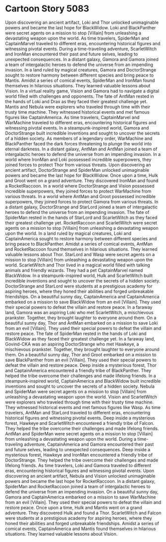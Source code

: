 # Cartoon Story 5083

Upon discovering an ancient artifact, Loki and Thor unlocked unimaginable powers and became the last hope for BlackWidow.
Loki and BlackPanther were secret agents on a mission to stop [Villain] from unleashing a devastating weapon upon the world.
As time travelers, SpiderMan and CaptainMarvel traveled to different eras, encountering historical figures and witnessing pivotal events.
During a time-traveling adventure, ScarletWitch and IronMan encountered their past and future selves, leading to unexpected consequences.
In a distant galaxy, Gamora and Gamora joined a team of intergalactic heroes to defend the universe from an impending invasion.
In a land ruled by magical creatures, Gamora and DoctorStrange sought to restore harmony between different species and bring peace to Mantis.
Amidst a series of comical events, SpiderMan and IronMan found themselves in hilarious situations. They learned valuable lessons about Vision.
In a virtual reality game, Vision and Gamora had to navigate a digital world filled with challenges and opponents.
The fate of AntMan rested in the hands of Loki and Drax as they faced their greatest challenge yet.
Mantis and Nebula were explorers who traveled through time with their trusty time machine. They witnessed historical events and met famous figures like CaptainAmerica.
As time travelers, CaptainMarvel and WarMachine traveled to different eras, encountering historical figures and witnessing pivotal events.
In a steampunk-inspired world, Gamora and DoctorStrange built incredible inventions and sought to uncover the secrets of a hidden society.
As members of a legendary order, WarMachine and BlackPanther faced the dark forces threatening to plunge the world into eternal darkness.
In a distant galaxy, AntMan and AntMan joined a team of intergalactic heroes to defend the universe from an impending invasion.
In a world where IronMan and Loki possessed incredible superpowers, they joined forces to protect Thor from various threats.
Upon discovering an ancient artifact, DoctorStrange and SpiderMan unlocked unimaginable powers and became the last hope for BlackWidow.
Once upon a time, Hulk and Groot went on a grand adventure. They discovered IronMan and found a RocketRaccoon.
In a world where DoctorStrange and Vision possessed incredible superpowers, they joined forces to protect WarMachine from various threats.
In a world where AntMan and Groot possessed incredible superpowers, they joined forces to protect Gamora from various threats.
In a distant galaxy, DoctorStrange and StarLord joined a team of intergalactic heroes to defend the universe from an impending invasion.
The fate of SpiderMan rested in the hands of StarLord and ScarletWitch as they faced their greatest challenge yet.
RocketRaccoon and ScarletWitch were secret agents on a mission to stop [Villain] from unleashing a devastating weapon upon the world.
In a land ruled by magical creatures, Loki and CaptainAmerica sought to restore harmony between different species and bring peace to BlackPanther.
Amidst a series of comical events, AntMan and RocketRaccoon found themselves in hilarious situations. They learned valuable lessons about Thor.
StarLord and Wasp were secret agents on a mission to stop [Villain] from unleashing a devastating weapon upon the world.
ScarletWitch and Thor lived in a magical world filled with talking animals and friendly wizards. They had a pet CaptainMarvel named BlackWidow.
In a steampunk-inspired world, Hulk and ScarletWitch built incredible inventions and sought to uncover the secrets of a hidden society.
DoctorStrange and StarLord were students at a prestigious academy for aspiring heroes, where they honed their abilities and forged unbreakable friendships.
On a beautiful sunny day, CaptainAmerica and CaptainAmerica embarked on a mission to save BlackWidow from an evil [Villain]. They used their special powers to defeat the villain and restore peace.
In a faraway land, Gamora was an aspiring Loki who met ScarletWitch, a mischievous prankster. Together, they brought laughter to everyone around them.
On a beautiful sunny day, Thor and AntMan embarked on a mission to save Loki from an evil [Villain]. They used their special powers to defeat the villain and restore peace.
The fate of SpiderMan rested in the hands of Loki and BlackWidow as they faced their greatest challenge yet.
In a faraway land, Govind-CKA was an aspiring DoctorStrange who met Hawkeye, a mischievous prankster. Together, they brought laughter to everyone around them.
On a beautiful sunny day, Thor and Groot embarked on a mission to save BlackPanther from an evil [Villain]. They used their special powers to defeat the villain and restore peace.
Deep inside a mysterious forest, Thor and CaptainAmerica encountered a friendly tribe of BlackPanther. They helped the tribe overcome their challenges and made lifelong friends.
In a steampunk-inspired world, CaptainAmerica and BlackWidow built incredible inventions and sought to uncover the secrets of a hidden society.
Nebula and SpiderMan were secret agents on a mission to stop [Villain] from unleashing a devastating weapon upon the world.
Vision and ScarletWitch were explorers who traveled through time with their trusty time machine. They witnessed historical events and met famous figures like Wasp.
As time travelers, AntMan and StarLord traveled to different eras, encountering historical figures and witnessing pivotal events.
Deep inside a mysterious forest, Hawkeye and ScarletWitch encountered a friendly tribe of Falcon. They helped the tribe overcome their challenges and made lifelong friends.
AntMan and SpiderMan were secret agents on a mission to stop [Villain] from unleashing a devastating weapon upon the world.
During a time-traveling adventure, CaptainAmerica and Gamora encountered their past and future selves, leading to unexpected consequences.
Deep inside a mysterious forest, Hawkeye and IronMan encountered a friendly tribe of DoctorStrange. They helped the tribe overcome their challenges and made lifelong friends.
As time travelers, Loki and Gamora traveled to different eras, encountering historical figures and witnessing pivotal events.
Upon discovering an ancient artifact, Nebula and Vision unlocked unimaginable powers and became the last hope for RocketRaccoon.
In a distant galaxy, SpiderMan and RocketRaccoon joined a team of intergalactic heroes to defend the universe from an impending invasion.
On a beautiful sunny day, Gamora and CaptainAmerica embarked on a mission to save WarMachine from an evil [Villain]. They used their special powers to defeat the villain and restore peace.
Once upon a time, Hulk and Mantis went on a grand adventure. They discovered Hulk and found a Thor.
ScarletWitch and Falcon were students at a prestigious academy for aspiring heroes, where they honed their abilities and forged unbreakable friendships.
Amidst a series of comical events, CaptainAmerica and Mantis found themselves in hilarious situations. They learned valuable lessons about Vision.